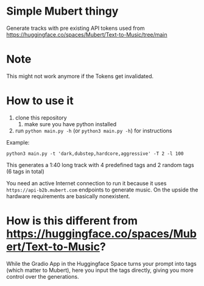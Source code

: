 # Simple Mubert thingy

Generate tracks with pre existing API tokens used from https://huggingface.co/spaces/Mubert/Text-to-Music/tree/main

# Note

This might not work anymore if the Tokens get invalidated.

# How to use it

1. clone this repository
    1. make sure you have python installed
2. run `python main.py -h` (or `python3 main.py -h`) for instructions

Example:

`python3 main.py -t 'dark,dubstep,hardcore,aggressive' -T 2 -l 100`

This generates a 1:40 long track with 4 predefined tags and 2 random tags (6 tags in total)

You need an active Internet connection to run it because it uses `https://api-b2b.mubert.com` endpoints to generate music. On the upside the hardware requirements are basically nonexistent.

# How is this different from https://huggingface.co/spaces/Mubert/Text-to-Music?

While the Gradio App in the Huggingface Space turns your prompt into tags (which matter to Mubert), here you input the tags directly, giving you more control over the generations.